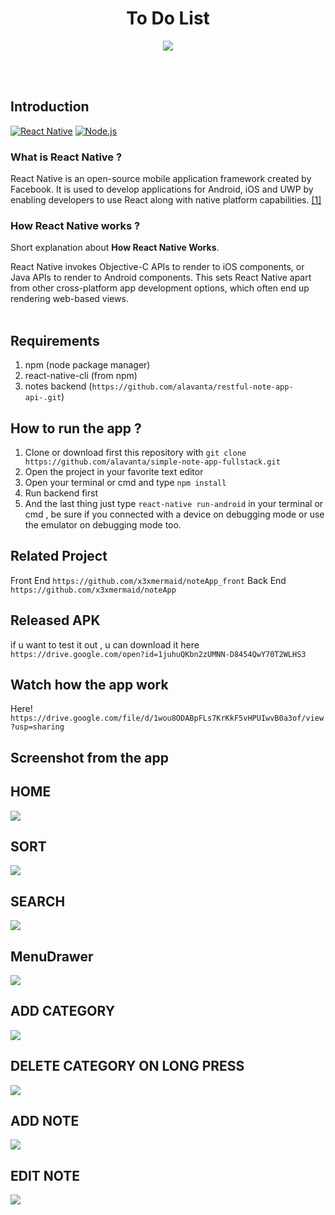 <h1 align='center'>To Do List</h1>

<p align='center'>
  <a href='https://facebook.github.io/react-native/'>
  <img src='https://kreitech.io/blog/wp-content/uploads/2018/10/1_-NOQtyJAGQ1RNC3iVt_thA.png' />
  </a>
</p>

<br>
<br>

## Introduction
[![React Native](https://img.shields.io/badge/React%20Native-0.60-blue.svg?style=rounded-square)](https://facebook.github.io/react-native/)
[![Node.js](https://img.shields.io/badge/Node.js-v.10.16-green.svg?style=rounded-square)](https://nodejs.org/)

### What is React Native ?
React Native is an open-source mobile application framework created by Facebook. It is used to develop applications for Android, iOS and UWP by enabling developers to use React along with native platform capabilities. [[1]](https://en.wikipedia.org/wiki/React_Native)

### How React Native works ?
Short explanation about **How React Native Works**.

React Native invokes Objective-C APIs to render to iOS components, or Java APIs to render to Android components. This sets React Native apart from other cross-platform app development options, which often end up rendering web-based views.
<br>
<br>
## Requirements
1. npm (node package manager)
2. react-native-cli (from npm)
3. notes backend (`https://github.com/alavanta/restful-note-app-api-.git`)

## How to run the app ?
1. Clone or download first this repository with `git clone https://github.com/alavanta/simple-note-app-fullstack.git`
2. Open the project in your favorite text editor
3. Open your terminal or cmd and type `npm install`
4. Run backend first
5. And the last thing just type `react-native run-android` in your terminal or cmd , be sure if you connected with a device on debugging mode or use the emulator on debugging mode too.

## Related Project
Front End `https://github.com/x3xmermaid/noteApp_front`
Back End `https://github.com/x3xmermaid/noteApp`

## Released APK
if u want to test it out , u can download it here `https://drive.google.com/open?id=1juhuQKbn2zUMNN-D8454QwY70T2WLHS3`

## Watch how the app work
Here! `https://drive.google.com/file/d/1wou8ODABpFLs7KrKkF5vHPUIwvB0a3of/view?usp=sharing`
 
## Screenshot from the app
<p align='center'>
  <span>
   <h2>HOME</h2>

  <img src="https://i.imgur.com/vcGiDNZ.png" />
<h2>SORT</h2>
  <img src="https://i.imgur.com/Rtwpzpe.png" />
<h2>SEARCH</h2>
  <img src="https://i.imgur.com/smopiaM.png" />
<h2>MenuDrawer</h2>
  <img src="https://i.imgur.com/WYAEQK1.png" />
<h2>ADD CATEGORY</h2>
  <img src="https://i.imgur.com/HfTB1Sq.png" />
<h2>DELETE CATEGORY ON LONG PRESS</h2>
  <img src="https://i.imgur.com/k2JzuZf.png" />
<h2>ADD NOTE</h2>
  <img src="https://i.imgur.com/0eQcn7e.png" />
<h2>EDIT NOTE</h2>
  <img src="https://i.imgur.com/UaEjZtb.png" />


  </span>
</p>


